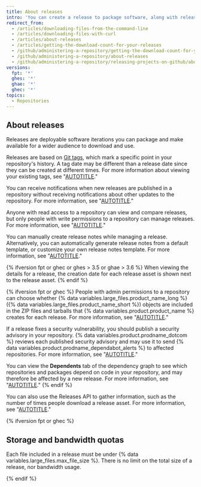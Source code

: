 ```yaml
---
title: About releases
intro: 'You can create a release to package software, along with release notes and links to binary files, for other people to use.'
redirect_from:
  - /articles/downloading-files-from-the-command-line
  - /articles/downloading-files-with-curl
  - /articles/about-releases
  - /articles/getting-the-download-count-for-your-releases
  - /github/administering-a-repository/getting-the-download-count-for-your-releases
  - /github/administering-a-repository/about-releases
  - /github/administering-a-repository/releasing-projects-on-github/about-releases
versions:
  fpt: '*'
  ghes: '*'
  ghae: '*'
  ghec: '*'
topics:
  - Repositories
---
```

## About releases

Releases are deployable software iterations you can package and make available for a wider audience to download and use.

Releases are based on [Git tags](https://git-scm.com/book/en/Git-Basics-Tagging), which mark a specific point in your repository's history. A tag date may be different than a release date since they can be created at different times. For more information about viewing your existing tags, see "[AUTOTITLE](/repositories/releasing-projects-on-github/viewing-your-repositorys-releases-and-tags)."

You can receive notifications when new releases are published in a repository without receiving notifications about other updates to the repository. For more information, see "[AUTOTITLE](/account-and-profile/managing-subscriptions-and-notifications-on-github/managing-subscriptions-for-activity-on-github/viewing-your-subscriptions)."

Anyone with read access to a repository can view and compare releases, but only people with write permissions to a repository can manage releases. For more information, see "[AUTOTITLE](/repositories/releasing-projects-on-github/managing-releases-in-a-repository)."

You can manually create release notes while managing a release. Alternatively, you can automatically generate release notes from a default template, or customize your own release notes template. For more information, see "[AUTOTITLE](/repositories/releasing-projects-on-github/automatically-generated-release-notes)."

{% ifversion fpt or ghec or ghes > 3.5 or ghae > 3.6 %}
When viewing the details for a release, the creation date for each release asset is shown next to the release asset.
{% endif %}

{% ifversion fpt or ghec %}
People with admin permissions to a repository can choose whether {% data variables.large_files.product_name_long %} ({% data variables.large_files.product_name_short %}) objects are included in the ZIP files and tarballs that {% data variables.product.product_name %} creates for each release. For more information, see "[AUTOTITLE](/repositories/managing-your-repositorys-settings-and-features/managing-repository-settings/managing-git-lfs-objects-in-archives-of-your-repository)."

If a release fixes a security vulnerability, you should publish a security advisory in your repository. {% data variables.product.prodname_dotcom %} reviews each published security advisory and may use it to send {% data variables.product.prodname_dependabot_alerts %} to affected repositories. For more information, see "[AUTOTITLE](/code-security/security-advisories/repository-security-advisories/about-repository-security-advisories)."

You can view the **Dependents** tab of the dependency graph to see which repositories and packages depend on code in your repository, and may therefore be affected by a new release. For more information, see "[AUTOTITLE](/code-security/supply-chain-security/understanding-your-software-supply-chain/about-the-dependency-graph)."
{% endif %}

You can also use the Releases API to gather information, such as the number of times people download a release asset. For more information, see "[AUTOTITLE](/rest/releases)."

{% ifversion fpt or ghec %}

## Storage and bandwidth quotas

 Each file included in a release must be under {% data variables.large_files.max_file_size %}. There is no limit on the total size of a release, nor bandwidth usage.

{% endif %}
